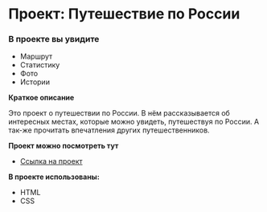 # Проект: Путешествие по России

### В проекте вы увидите
* Маршрут
* Статистику
* Фото
* Истории

**Краткое описание**

Это проект о путешествии по России.
В нём рассказывается об интересных местах, которые можно увидеть, путешествуя по России. А так-же прочитать впечатления других путешественников.

**Проект можно посмотреть тут**

* [Ссылка на проект](https://stasnislavch.github.io/russian-travel/)

**В проекте использованы:**
* HTML
* CSS
